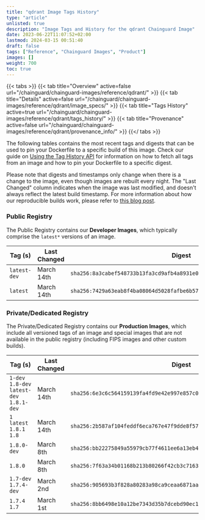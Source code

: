 ```yaml
---
title: "qdrant Image Tags History"
type: "article"
unlisted: true
description: "Image Tags and History for the qdrant Chainguard Image"
date: 2023-06-22T11:07:52+02:00
lastmod: 2024-03-15 00:51:40
draft: false
tags: ["Reference", "Chainguard Images", "Product"]
images: []
weight: 700
toc: true
---
```


{{< tabs >}}
{{< tab title="Overview" active=false url="/chainguard/chainguard-images/reference/qdrant/" >}}
{{< tab title="Details" active=false url="/chainguard/chainguard-images/reference/qdrant/image_specs/" >}}
{{< tab title="Tags History" active=true url="/chainguard/chainguard-images/reference/qdrant/tags_history/" >}}
{{< tab title="Provenance" active=false url="/chainguard/chainguard-images/reference/qdrant/provenance_info/" >}}
{{</ tabs >}}

The following tables contains the most recent tags and digests that can be used to pin your Dockerfile to a specific build of this image. Check our guide on [Using the Tag History API](/chainguard/chainguard-images/using-the-tag-history-api/) for information on how to fetch all tags from an image and how to pin your Dockerfile to a specific digest.

Please note that digests and timestamps only change when there is a change to the image, even though images are rebuilt every night. The "Last Changed" column indicates when the image was last modified, and doesn't always reflect the latest build timestamp. For more information about how our reproducible builds work, please refer to [this blog post](https://www.chainguard.dev/unchained/reproducing-chainguards-reproducible-image-builds).

### Public Registry
The Public Registry contains our **Developer Images**, which typically comprise the `latest*` versions of an image.

| Tag (s)       | Last Changed | Digest                                                                    |
|---------------|--------------|---------------------------------------------------------------------------|
|  `latest-dev` | March 14th   | `sha256:8a3cabef548733b13fa3cd9afb4a8931e0db2539a9d21ec11a5e89015008e1de` |
|  `latest`     | March 14th   | `sha256:7429a63eab8f4ba08064d5028fafbe6b5754fd2d820cc2abb6ca3fbc28c50d68` |


### Private/Dedicated Registry
The Private/Dedicated Registry contains our **Production Images**, which include all versioned tags of an image and special images that are not available in the public registry (including FIPS images and other custom builds).

| Tag (s)                                     | Last Changed | Digest                                                                    |
|---------------------------------------------|--------------|---------------------------------------------------------------------------|
|  `1-dev` `1.8-dev` `latest-dev` `1.8.1-dev` | March 14th   | `sha256:6e3c6c564159139fa4fd9e42e997e857c02c7dddc8ba0e44b7ccc6197925b3f2` |
|  `1` `latest` `1.8.1` `1.8`                 | March 14th   | `sha256:2b587af104feddf6eca767e47f9dde8f5752f3dcd204137f5d30d07a51c067a6` |
|  `1.8.0-dev`                                | March 8th    | `sha256:bb22275849a55979cb77f4611ee6a13eb43f2f6d7eb6ffe621be706a3e3b6235` |
|  `1.8.0`                                    | March 8th    | `sha256:7f63a34b01168b213b80266f42cb3c716319acc1fe7c5cd72f87064d0a55f2e7` |
|  `1.7-dev` `1.7.4-dev`                      | March 2nd    | `sha256:905693b3f828a80283a98ca9ceaa6871aa57192097c1c123f0e0965407bc45bf` |
|  `1.7.4` `1.7`                              | March 1st    | `sha256:8bb6498e10a12be7343d35b7dcebd90ec16c006750fd7af5060fb239d2a94b6d` |

